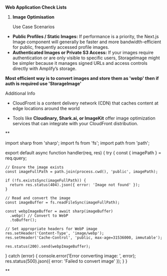 **Web Application Check Lists**

1. **Image Optimisation**

    Use Case Scenarios  

- **Public Profiles / Static Images:**
    If performance is a priority,
    the Next.js Image component will generally be faster and more bandwidth-efficient for public, 
    frequently accessed profile images.
- **Authenticated Images or Private S3 Access:**
    If your images require authentication or are only visible to specific users,
    StorageImage might be simpler because it manages signed URLs and access controls directly with Amplify’s storage.

**Most efficient way is to convert images and store them as 'webp' then if auth is required use 'StorageImage'**

Additional Info

-  CloudFront is a content delivery network (CDN) that caches content at edge locations around the world

- Tools like **Cloudinary, Shark.ai, or ImageKit**
  offer image optimization services that can integrate with your CloudFront distribution.

**

import sharp from 'sharp';
import fs from 'fs';
import path from 'path';

export default async function handler(req, res) {
  try {
    const { imagePath } = req.query;

    // Ensure the image exists
    const imageFullPath = path.join(process.cwd(), 'public', imagePath);

    if (!fs.existsSync(imageFullPath)) {
      return res.status(404).json({ error: 'Image not found' });
    }

    // Read and convert the image
    const imageBuffer = fs.readFileSync(imageFullPath);

    const webpImageBuffer = await sharp(imageBuffer)
      .webp() // Convert to WebP
      .toBuffer();

    // Set appropriate headers for WebP image
    res.setHeader('Content-Type', 'image/webp');
    res.setHeader('Cache-Control', 'public, max-age=31536000, immutable');

    res.status(200).send(webpImageBuffer);
  } catch (error) {
    console.error('Error converting image: ', error);
    res.status(500).json({ error: 'Failed to convert image' });
  }
}

**
